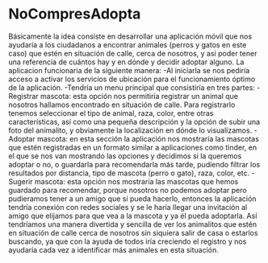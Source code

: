 # NoCompresAdopta
Básicamente la idea consiste en desarrollar una aplicación móvil que nos ayudaría a los ciudadanos a encontrar animales (perros y gatos en este caso) que estén en situación de calle, cerca de nosotros, y así poder tener una referencia de cuántos hay y en dónde y decidir adoptar alguno. La aplicacion funcionaria de la siguiente manera:
-Al iniciarla se nos pediría acceso a activar los servicios de ubicación para el funcionamiento óptimo de la aplicación.
-Tendría un menu principal que consistiría en tres partes:
-Registrar mascota: esta opción nos permitiría registrar un animal que nosotros hallamos encontrado en situación de calle. Para registrarlo tenemos seleccionar el tipo de animal, raza, color, entre otras características, así como una pequeña descripción y la opción de subir una foto del animalito, y obviamente la localización en dónde lo visualizamos.
-Adoptar mascota: en esta sección la aplicación nos mostraría las mascotas que estén registradas en un formato similar a aplicaciones como tinder, en el que se nos van mostrando las opciones y decidimos si la queremos adoptar o no, o guardarla para recomendarla más tarde, pudiendo filtrar los resultados por distancia, tipo de mascota (perro o gato), raza, color, etc.
-Sugerir mascota: esta opción nos mostraría las mascotas que hemos guardado para recomendar, porque nosotros no podemos adoptar pero pudieramos tener a un amigo que sí pueda hacerlo, entonces la aplicación tendría conexión con redes sociales y se le haría llegar una invitación al amigo que elijamos para que vea a la mascota y ya él pueda adoptarla.
Así tendríamos una manera divertida y sencilla de ver los animalitos que estén en situación de calle cerca de nosotros sin siquiera salir de casa o estarlos buscando, ya que con la ayuda de todos iría creciendo el registro y nos ayudaría cada vez a identificar más animales en esta situación.

